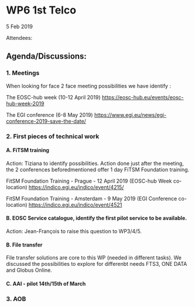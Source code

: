 #  WP6 1st Telco

5 Feb 2019

Attendees: 

## Agenda/Discussions:
### 1. Meetings

When looking for face 2 face meeting possibilities we have identify :

The EOSC-hub week (10-12 April 2019) https://eosc-hub.eu/events/eosc-hub-week-2019

The EGI conference (6-8 May 2019) https://www.egi.eu/news/egi-conference-2019-save-the-date/

### 2. First pieces of technical work

#### A. FiTSM training

Action: Tiziana to identify possibilities.
Action done just after the meeting, the 2 conferences beforedmentioned offer 1 day FiTSM Foundation training.

FitSM Foundation Training - Prague - 12 April 2019 (EOSC-hub Week co-location)
    https://indico.egi.eu/indico/event/4215/

FitSM Foundation Training - Amsterdam - 9 May 2019 (EGI Conference co-location)
    https://indico.egi.eu/indico/event/4521
  
#### B. EOSC Service catalogue, identify the first pilot service to be available.

Action: Jean-François to raise this question to WP3/4/5.

#### B. File transfer

File transfer solutions are core to this WP (needed in different tasks). We discussed the possibilities to explore for differenbt needs 
FTS3, ONE DATA and  Globus Online.

#### C. AAI - pilot 14th/15th of March
     
### 3. AOB 
